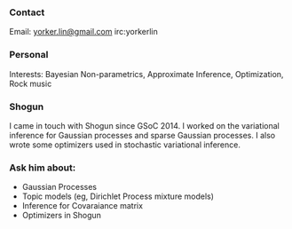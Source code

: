 ### Contact

Email: yorker.lin@gmail.com irc:yorkerlin


### Personal
Interests: Bayesian Non-parametrics, Approximate Inference, Optimization, Rock music

### Shogun
I came in touch with Shogun since GSoC 2014. 
I worked on the variational inference for Gaussian processes and sparse Gaussian processes.
I also wrote some optimizers used in stochastic variational inference.

### Ask him about:
 * Gaussian Processes
 * Topic models (eg, Dirichlet Process mixture models)
 * Inference for Covaraiance matrix
 * Optimizers in Shogun
